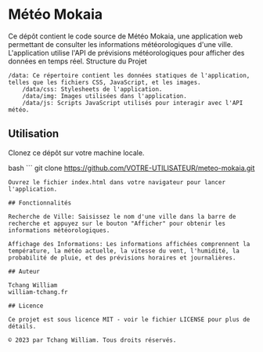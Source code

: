 # Météo Mokaia
Ce dépôt contient le code source de Météo Mokaia, une application web permettant de consulter les informations météorologiques d'une ville. L'application utilise l'API de prévisions météorologiques pour afficher des données en temps réel.
Structure du Projet

    /data: Ce répertoire contient les données statiques de l'application, telles que les fichiers CSS, JavaScript, et les images.
        /data/css: Stylesheets de l'application.
        /data/img: Images utilisées dans l'application.
        /data/js: Scripts JavaScript utilisés pour interagir avec l'API météo.

## Utilisation

Clonez ce dépôt sur votre machine locale.

bash ```
    git clone https://github.com/VOTRE-UTILISATEUR/meteo-mokaia.git
```
Ouvrez le fichier index.html dans votre navigateur pour lancer l'application.

## Fonctionnalités

Recherche de Ville: Saisissez le nom d'une ville dans la barre de recherche et appuyez sur le bouton "Afficher" pour obtenir les informations météorologiques.

Affichage des Informations: Les informations affichées comprennent la température, la météo actuelle, la vitesse du vent, l'humidité, la probabilité de pluie, et des prévisions horaires et journalières.

## Auteur

Tchang William
william-tchang.fr

## Licence

Ce projet est sous licence MIT - voir le fichier LICENSE pour plus de détails.

© 2023 par Tchang William. Tous droits réservés.
